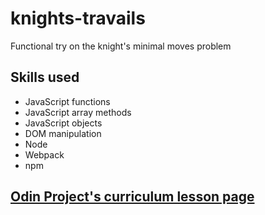 # knights-travails
Functional try on the knight's minimal moves problem
## Skills used
- JavaScript functions
- JavaScript array methods
- JavaScript objects
- DOM manipulation
- Node
- Webpack
- npm

## [Odin Project's curriculum lesson page](https://www.theodinproject.com/lessons/javascript-knights-travails)
